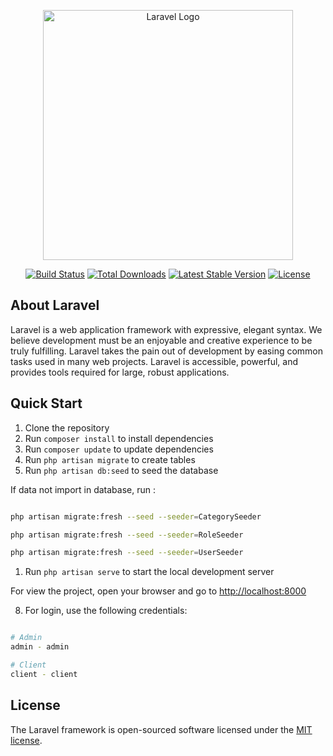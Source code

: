 <p align="center"><a href="https://laravel.com" target="_blank"><img src="https://raw.githubusercontent.com/laravel/art/master/logo-lockup/5%20SVG/2%20CMYK/1%20Full%20Color/laravel-logolockup-cmyk-red.svg" width="400" alt="Laravel Logo"></a></p>

<p align="center">
<a href="https://travis-ci.org/laravel/framework"><img src="https://travis-ci.org/laravel/framework.svg" alt="Build Status"></a>
<a href="https://packagist.org/packages/laravel/framework"><img src="https://img.shields.io/packagist/dt/laravel/framework" alt="Total Downloads"></a>
<a href="https://packagist.org/packages/laravel/framework"><img src="https://img.shields.io/packagist/v/laravel/framework" alt="Latest Stable Version"></a>
<a href="https://packagist.org/packages/laravel/framework"><img src="https://img.shields.io/packagist/l/laravel/framework" alt="License"></a>
</p>

## About Laravel

Laravel is a web application framework with expressive, elegant syntax. We believe development must be an enjoyable and creative experience to be truly fulfilling. Laravel takes the pain out of development by easing common tasks used in many web projects. Laravel is accessible, powerful, and provides tools required for large, robust applications.

## Quick Start

1. Clone the repository
2. Run `composer install` to install dependencies
3. Run `composer update` to update dependencies
4. Run `php artisan migrate` to create tables
5. Run `php artisan db:seed` to seed the database


If data not import in database, run :

```bash

php artisan migrate:fresh --seed --seeder=CategorySeeder

php artisan migrate:fresh --seed --seeder=RoleSeeder

php artisan migrate:fresh --seed --seeder=UserSeeder

```

1. Run `php artisan serve` to start the local development server

For view the project, open your browser and go to [http://localhost:8000](http://localhost:8000)

8. For login, use the following credentials:

```bash

# Admin
admin - admin

# Client
client - client

```

## License

The Laravel framework is open-sourced software licensed under the [MIT license](https://opensource.org/licenses/MIT).
